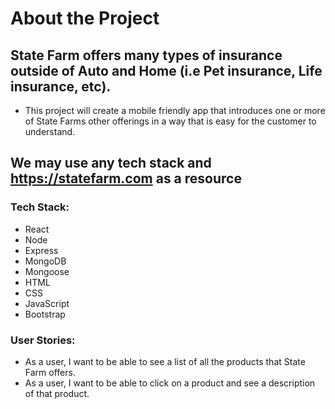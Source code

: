 # About the Project

## State Farm offers many types of insurance outside of Auto and Home (i.e Pet insurance, Life insurance, etc). 
- This project will create a mobile friendly app that introduces one or more of State Farms other offerings in a way that is easy for the customer to understand.


## We may use any tech stack and https://statefarm.com as a resource

### Tech Stack:
- React
- Node
- Express
- MongoDB
- Mongoose
- HTML
- CSS
- JavaScript
- Bootstrap


### User Stories:
- As a user, I want to be able to see a list of all the products that State Farm offers.
- As a user, I want to be able to click on a product and see a description of that product.
